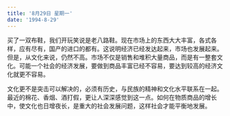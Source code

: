 ```yaml
---
title: '8月29日 星期一'
date: '1994-8-29'
---
```


买了一双布鞋，我们开玩笑说是老八路鞋。现在市场上的东西大大丰富，各式各样，应有尽有，国产的进口的都有。这说明经济已经发达起来，市场也发展起来。但是，从文化来说，仍然不高。市场不仅是销售和堆积大量商品，而是有一整套文化。可能一个社会的经济发展，要做到商品丰富已经不容易，要达到较高的经济文化就更不容易。

文化更不是突击可以解决的，必须有历史，与民族的精神和文化水平联系在一起。最近的棉花、香烟、酒打假，更让人深深感觉到这一点。如何在物质商品的增长中，使文化也日增夜长，是重大的社会发展问题，这样社会才能平衡地发展。

